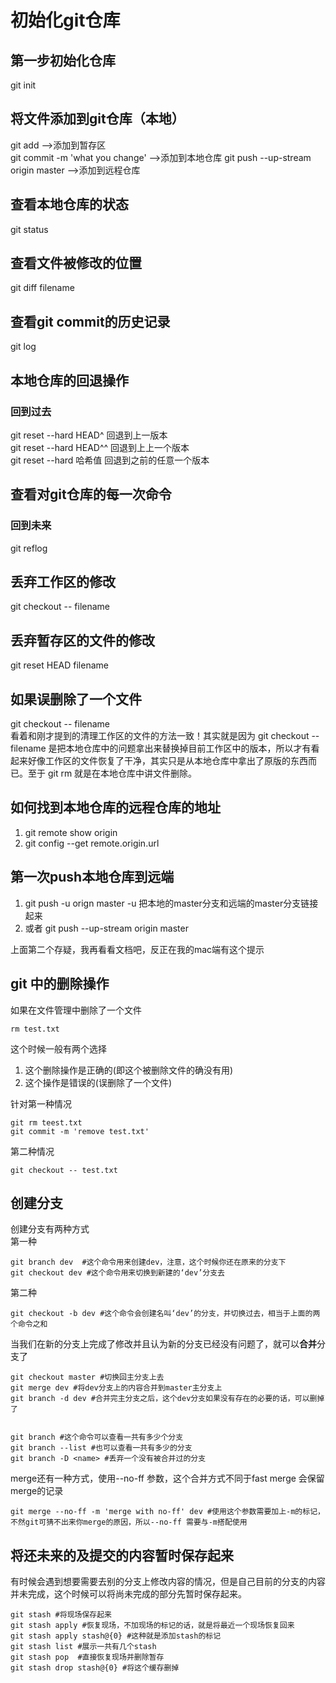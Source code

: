 # 初始化git仓库  
## 第一步初始化仓库
git init

## 将文件添加到git仓库（本地）  
git add  -->添加到暂存区  
git commit -m 'what you change'  -->添加到本地仓库
git push --up-stream origin master  -->添加到远程仓库  

## 查看本地仓库的状态  
git status

## 查看文件被修改的位置  
git diff filename  

## 查看git commit的历史记录  
git log

## 本地仓库的回退操作 
### 回到过去  
git reset --hard HEAD^  回退到上一版本  
git reset --hard HEAD^^  回退到上上一个版本  
git reset --hard 哈希值  回退到之前的任意一个版本  

## 查看对git仓库的每一次命令  
### 回到未来  
git reflog  

## 丢弃工作区的修改  
git checkout -- filename  

## 丢弃暂存区的文件的修改  
git reset HEAD filename  

## 如果误删除了一个文件  
git checkout -- filename  
看着和刚才提到的清理工作区的文件的方法一致！其实就是因为 git checkout -- filename 是把本地仓库中的问题拿出来替换掉目前工作区中的版本，所以才有看起来好像工作区的文件恢复了干净，其实只是从本地仓库中拿出了原版的东西而已。至于 git rm 就是在本地仓库中讲文件删除。  

## 如何找到本地仓库的远程仓库的地址  
1. git remote show origin  
2. git config --get remote.origin.url  

## 第一次push本地仓库到远端  
1. git push -u orign master  -u 把本地的master分支和远端的master分支链接起来  
2. 或者 git push --up-stream origin master  

上面第二个存疑，我再看看文档吧，反正在我的mac端有这个提示

## git 中的删除操作  
如果在文件管理中删除了一个文件  

``` 
rm test.txt
``` 
这个时候一般有两个选择  
1. 这个删除操作是正确的(即这个被删除文件的确没有用)  
2. 这个操作是错误的(误删除了一个文件)  

针对第一种情况  

``` 
git rm teest.txt  
git commit -m 'remove test.txt'  
``` 

第二种情况  
``` 
git checkout -- test.txt
```  
## 创建分支  
创建分支有两种方式  
第一种  

``` 
git branch dev  #这个命令用来创建dev，注意，这个时候你还在原来的分支下
git checkout dev #这个命令用来切换到新建的‘dev’分支去
``` 

第二种  

``` 
git checkout -b dev #这个命令会创建名叫‘dev’的分支，并切换过去，相当于上面的两个命令之和
```  

当我们在新的分支上完成了修改并且认为新的分支已经没有问题了，就可以**合并**分支了  

``` 
git checkout master #切换回主分支上去 
git merge dev #将dev分支上的内容合并到master主分支上  
git branch -d dev #合并完主分支之后，这个dev分支如果没有存在的必要的话，可以删掉了


git branch #这个命令可以查看一共有多少个分支
git branch --list #也可以查看一共有多少的分支
git branch -D <name> #丢弃一个没有被合并过的分支
```  
merge还有一种方式，使用--no-ff 参数，这个合并方式不同于fast merge 会保留merge的记录  

```
git merge --no-ff -m 'merge with no-ff' dev #使用这个参数需要加上-m的标记，不然git可猜不出来你merge的原因，所以--no-ff 需要与-m搭配使用
```  

## 将还未来的及提交的内容暂时保存起来  
有时候会遇到想要需要去别的分支上修改内容的情况，但是自己目前的分支的内容并未完成，这个时候可以将尚未完成的部分先暂时保存起来。  

```
git stash #将现场保存起来  
git stash apply #恢复现场，不加现场的标记的话，就是将最近一个现场恢复回来  
git stash apply stash@{0} #这种就是添加stash的标记  
git stash list #展示一共有几个stash  
git stash pop  #直接恢复现场并删除暂存  
git stash drop stash@{0} #将这个缓存删掉  
```  




